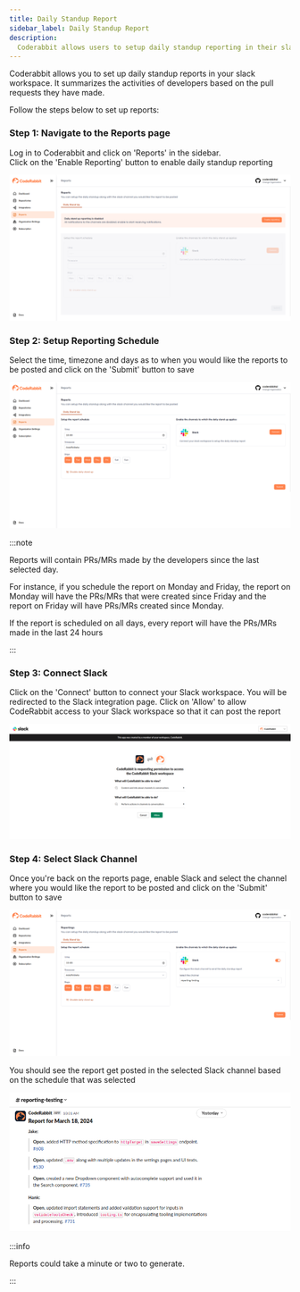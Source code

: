```yaml
---
title: Daily Standup Report
sidebar_label: Daily Standup Report
description:
  Coderabbit allows users to setup daily standup reporting in their slack workspace
---
```


Coderabbit allows you to set up daily standup reports in your slack workspace.
It summarizes the activities of developers based on the pull requests they have made.

Follow the steps below to set up reports:

### **Step 1: Navigate to the Reports page**

Log in to Coderabbit and click on 'Reports' in the sidebar.  
Click on the 'Enable Reporting' button to enable daily standup reporting

![Disabled reporting page](./images/report-disabled.png)

### **Step 2: Setup Reporting Schedule**

Select the time, timezone and days as to when you would like the reports to be posted and click on the 'Submit' button to save

![Report schedule](./images/report-schedule.png)

:::note

Reports will contain PRs/MRs made by the developers since the last selected day.

For instance, if you schedule the report on Monday and Friday, the report on Monday will have the PRs/MRs that were created since Friday and the report on Friday will have PRs/MRs created since Monday.

If the report is scheduled on all days, every report will have the PRs/MRs made in the last 24 hours

:::

### **Step 3: Connect Slack**

Click on the 'Connect' button to connect your Slack workspace.
You will be redirected to the Slack integration page.
Click on 'Allow' to allow CodeRabbit access to your Slack workspace so that it can post the report

![Slack Access](./images/slack-access.png)

### **Step 4: Select Slack Channel**

Once you're back on the reports page, enable Slack and select the channel where you would like the report to be posted and click on the 'Submit' button to save

![Slack Channel](./images/report-slack.png)

You should see the report get posted in the selected Slack channel based on the schedule that was selected

![Report](./images/report.png)

:::info

Reports could take a minute or two to generate.

:::

